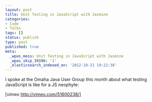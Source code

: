 ```yaml
---
layout: post
title: Unit Testing in JavaScript with Jasmine
categories:
- Code
- Talks
tags: []
status: publish
type: post
published: true
meta:
  _wpas_mess: Unit Testing in JavaScript with Jasmine
  _wpas_skip_39196: '1'
  _elasticsearch_indexed_on: '2012-10-21 19:22:38'
---
```

I spoke at the Omaha Java User Group this month about what testing JavaScript is like for a JS neophyte:

[vimeo http://vimeo.com/51600238/]
